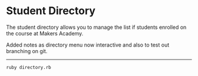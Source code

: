 Student Directory
===================

The student directory allows you to manage the list if students enrolled on the course at Makers Academy. 

Added notes as directory menu now interactive and also to test out branching on git.

------------

```shell
ruby directory.rb
```
